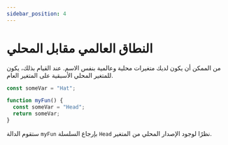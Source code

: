 ```yaml
---
sidebar_position: 4
---
```


# النطاق العالمي مقابل المحلي

من الممكن أن يكون لديك متغيرات محلية وعالمية بنفس الاسم. عند القيام بذلك، يكون للمتغير المحلي الأسبقية على المتغير العام.

```js
const someVar = "Hat";

function myFun() {
  const someVar = "Head";
  return someVar;
}
```
ستقوم الدالة ```myFun``` بإرجاع السلسلة ```Head``` نظرًا لوجود الإصدار المحلي من المتغير.